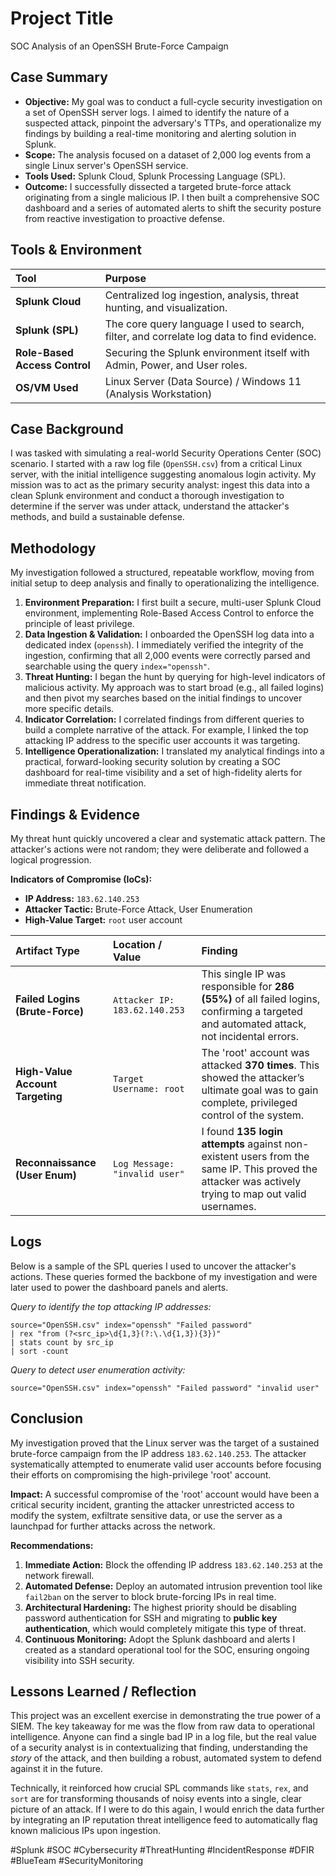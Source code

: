 
#  Project Title
SOC Analysis of an OpenSSH Brute-Force Campaign



##  Case Summary
- **Objective:** My goal was to conduct a full-cycle security investigation on a set of OpenSSH server logs. I aimed to identify the nature of a suspected attack, pinpoint the adversary's TTPs, and operationalize my findings by building a real-time monitoring and alerting solution in Splunk.
- **Scope:** The analysis focused on a dataset of 2,000 log events from a single Linux server's OpenSSH service.
- **Tools Used:** Splunk Cloud, Splunk Processing Language (SPL).
- **Outcome:** I successfully dissected a targeted brute-force attack originating from a single malicious IP. I then built a comprehensive SOC dashboard and a series of automated alerts to shift the security posture from reactive investigation to proactive defense.



##  Tools & Environment
| Tool | Purpose |
| :--- | :--- |
| **Splunk Cloud** | Centralized log ingestion, analysis, threat hunting, and visualization. |
| **Splunk (SPL)** | The core query language I used to search, filter, and correlate log data to find evidence. |
| **Role-Based Access Control** | Securing the Splunk environment itself with Admin, Power, and User roles. |
| **OS/VM Used** | Linux Server (Data Source) / Windows 11 (Analysis Workstation) |



##  Case Background
I was tasked with simulating a real-world Security Operations Center (SOC) scenario. I started with a raw log file (`OpenSSH.csv`) from a critical Linux server, with the initial intelligence suggesting anomalous login activity. My mission was to act as the primary security analyst: ingest this data into a clean Splunk environment and conduct a thorough investigation to determine if the server was under attack, understand the attacker's methods, and build a sustainable defense.



##  Methodology
My investigation followed a structured, repeatable workflow, moving from initial setup to deep analysis and finally to operationalizing the intelligence.

1.  **Environment Preparation:** I first built a secure, multi-user Splunk Cloud environment, implementing Role-Based Access Control to enforce the principle of least privilege.
2.  **Data Ingestion & Validation:** I onboarded the OpenSSH log data into a dedicated index (`openssh`). I immediately verified the integrity of the ingestion, confirming that all 2,000 events were correctly parsed and searchable using the query `index="openssh"`.
3.  **Threat Hunting:** I began the hunt by querying for high-level indicators of malicious activity. My approach was to start broad (e.g., all failed logins) and then pivot my searches based on the initial findings to uncover more specific details.
4.  **Indicator Correlation:** I correlated findings from different queries to build a complete narrative of the attack. For example, I linked the top attacking IP address to the specific user accounts it was targeting.
5.  **Intelligence Operationalization:** I translated my analytical findings into a practical, forward-looking security solution by creating a SOC dashboard for real-time visibility and a set of high-fidelity alerts for immediate threat notification.



##  Findings & Evidence
My threat hunt quickly uncovered a clear and systematic attack pattern. The attacker's actions were not random; they were deliberate and followed a logical progression.

**Indicators of Compromise (IoCs):**
*   **IP Address:** `183.62.140.253`
*   **Attacker Tactic:** Brute-Force Attack, User Enumeration
*   **High-Value Target:** `root` user account

| Artifact Type | Location / Value | Finding |
| :--- | :--- | :--- |
| **Failed Logins (Brute-Force)** | `Attacker IP: 183.62.140.253` | This single IP was responsible for **286 (55%)** of all failed logins, confirming a targeted and automated attack, not incidental errors. |
| **High-Value Account Targeting** | `Target Username: root` | The 'root' account was attacked **370 times**. This showed the attacker’s ultimate goal was to gain complete, privileged control of the system. |
| **Reconnaissance (User Enum)** | `Log Message: "invalid user"` | I found **135 login attempts** against non-existent users from the same IP. This proved the attacker was actively trying to map out valid usernames. |



##  Logs
Below is a sample of the SPL queries I used to uncover the attacker's actions. These queries formed the backbone of my investigation and were later used to power the dashboard panels and alerts.

*Query to identify the top attacking IP addresses:*
```splunk
source="OpenSSH.csv" index="openssh" "Failed password"
| rex "from (?<src_ip>\d{1,3}(?:\.\d{1,3}){3})"
| stats count by src_ip
| sort -count
```

*Query to detect user enumeration activity:*
```splunk
source="OpenSSH.csv" index="openssh" "Failed password" "invalid user"
```





## Conclusion
My investigation proved that the Linux server was the target of a sustained brute-force campaign from the IP address `183.62.140.253`. The attacker systematically attempted to enumerate valid user accounts before focusing their efforts on compromising the high-privilege 'root' account.

**Impact:** A successful compromise of the 'root' account would have been a critical security incident, granting the attacker unrestricted access to modify the system, exfiltrate sensitive data, or use the server as a launchpad for further attacks across the network.

**Recommendations:**
1.  **Immediate Action:** Block the offending IP address `183.62.140.253` at the network firewall.
2.  **Automated Defense:** Deploy an automated intrusion prevention tool like `fail2ban` on the server to block brute-forcing IPs in real time.
3.  **Architectural Hardening:** The highest priority should be disabling password authentication for SSH and migrating to **public key authentication**, which would completely mitigate this type of threat.
4.  **Continuous Monitoring:** Adopt the Splunk dashboard and alerts I created as a standard operational tool for the SOC, ensuring ongoing visibility into SSH security.



##  Lessons Learned / Reflection
This project was an excellent exercise in demonstrating the true power of a SIEM. The key takeaway for me was the flow from raw data to operational intelligence. Anyone can find a single bad IP in a log file, but the real value of a security analyst is in contextualizing that finding, understanding the *story* of the attack, and then building a robust, automated system to defend against it in the future.

Technically, it reinforced how crucial SPL commands like `stats`, `rex`, and `sort` are for transforming thousands of noisy events into a single, clear picture of an attack. If I were to do this again, I would enrich the data further by integrating an IP reputation threat intelligence feed to automatically flag known malicious IPs upon ingestion.





#Splunk #SOC #Cybersecurity #ThreatHunting #IncidentResponse #DFIR #BlueTeam #SecurityMonitoring
